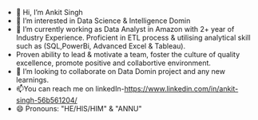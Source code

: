 - 👋 Hi, I’m Ankit Singh
- 👀 I’m interested in Data Science & Intelligence Domin
- 🌱 I’m currently working as Data Analyst in Amazon with 2+ year of Industry Experience. Proficient in ETL process & utilising analytical skill such as (SQL,PowerBi, Advanced Excel & Tableau).
- Proven ability to lead & motivate a team, foster the culture of quality excellence, promote positive and collabortive environment.
- 💞️ I’m looking to collaborate on Data Domin project and any new learnings.
- 📫You can reach me on linkedIn-https://www.linkedin.com/in/ankit-singh-56b561204/
- 😄 Pronouns: "HE/HIS/HIM" & "ANNU"
  
